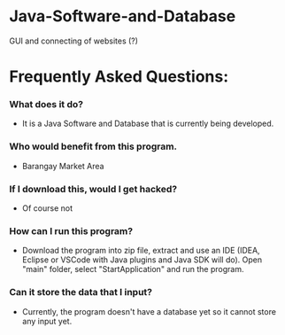 # Java-Software-and-Database
GUI and connecting of websites (?)

# Frequently Asked Questions:

### What does it do?

- It is a Java Software and Database that is currently being developed.

### Who would benefit from this program.

- Barangay Market Area


### If I download this, would I get hacked?

- Of course not 


### How can I run this program?

- Download the program into zip file, extract and use an IDE (IDEA, Eclipse or VSCode with Java plugins and Java SDK will do). Open "main" folder, select "StartApplication" and run the program.


### Can it store the data that I input?

- Currently, the program doesn't have a database yet so it cannot store any input yet. 
   

